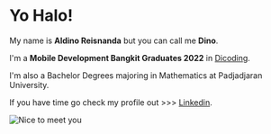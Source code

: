 # Yo Halo! 

My name is **Aldino Reisnanda** but you can call me **Dino**.

I'm a **Mobile Development Bangkit Graduates 2022** in [Dicoding](https://www.dicoding.com/programs/bangkit).

I'm also a Bachelor Degrees majoring in Mathematics at Padjadjaran University.

If you have time go check my profile out >>> [Linkedin](https://www.linkedin.com/in/aldino-reisnanda/).

![Nice to meet you](https://user-images.githubusercontent.com/94807337/153447969-11af58c8-f05e-4a6c-b39a-9fc3392bde28.gif)
